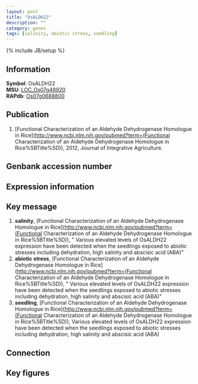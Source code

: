 ```yaml
---
layout: post
title: "OsALDH22"
description: ""
category: genes
tags: [salinity, abiotic stress, seedling]
---
```

{% include JB/setup %}

## Information
__Symbol__: OsALDH22  
__MSU__: [LOC_Os07g48920](http://rice.plantbiology.msu.edu/cgi-bin/ORF_infopage.cgi?orf=LOC_Os07g48920)  
__RAPdb__: [Os07g0688800](http://rapdb.dna.affrc.go.jp/viewer/gbrowse_details/irgsp1?name=Os07g0688800)  

## Publication
1. [Functional Characterization of an Aldehyde Dehydrogenase Homologue in Rice](http://www.ncbi.nlm.nih.gov/pubmed?term=(Functional Characterization of an Aldehyde Dehydrogenase Homologue in Rice%5BTitle%5D)), 2012, Journal of Integrative Agriculture.

## Genbank accession number

## Expression information

## Key message
1. __salinity__, [Functional Characterization of an Aldehyde Dehydrogenase Homologue in Rice](http://www.ncbi.nlm.nih.gov/pubmed?term=(Functional Characterization of an Aldehyde Dehydrogenase Homologue in Rice%5BTitle%5D)), " Various elevated levels of OsALDH22 expression have been detected when the seedlings exposed to abiotic stresses including dehydration, high salinity and abscisic acid (ABA)"
2. __abiotic stress__, [Functional Characterization of an Aldehyde Dehydrogenase Homologue in Rice](http://www.ncbi.nlm.nih.gov/pubmed?term=(Functional Characterization of an Aldehyde Dehydrogenase Homologue in Rice%5BTitle%5D)), " Various elevated levels of OsALDH22 expression have been detected when the seedlings exposed to abiotic stresses including dehydration, high salinity and abscisic acid (ABA)"
3. __seedling__, [Functional Characterization of an Aldehyde Dehydrogenase Homologue in Rice](http://www.ncbi.nlm.nih.gov/pubmed?term=(Functional Characterization of an Aldehyde Dehydrogenase Homologue in Rice%5BTitle%5D)),  Various elevated levels of OsALDH22 expression have been detected when the seedlings exposed to abiotic stresses including dehydration, high salinity and abscisic acid (ABA)

## Connection

## Key figures


